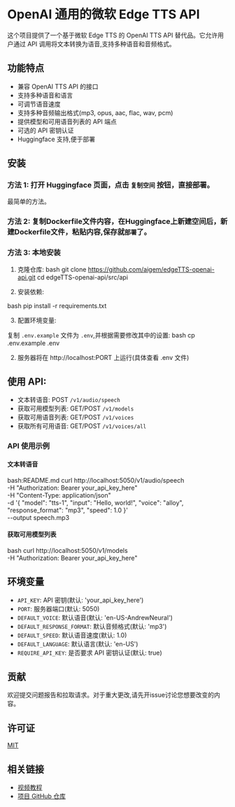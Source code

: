 # OpenAI 通用的微软 Edge TTS API

这个项目提供了一个基于微软 Edge TTS 的 OpenAI TTS API 替代品。它允许用户通过 API 调用将文本转换为语音,支持多种语音和音频格式。

## 功能特点

- 兼容 OpenAI TTS API 的接口
- 支持多种语音和语言
- 可调节语音速度
- 支持多种音频输出格式(mp3, opus, aac, flac, wav, pcm)
- 提供模型和可用语音列表的 API 端点
- 可选的 API 密钥认证
- Huggingface 支持,便于部署

## 安装

### 方法 1: 打开 Huggingface 页面，点击 `复制空间` 按钮，直接部署。
最简单的方法。

### 方法 2: 复制Dockerfile文件内容，在Huggingface上新建空间后，新建Dockerfile文件，粘贴内容,保存就`部署`了。

### 方法 3: 本地安装

1. 克隆仓库:
bash
git clone https://github.com/aigem/edgeTTS-openai-api.git
cd edgeTTS-openai-api/src/api


2. 安装依赖:

bash
pip install -r requirements.txt

3. 配置环境变量:

复制 `.env.example` 文件为 `.env`,并根据需要修改其中的设置:
bash
cp .env.example .env

2. 服务器将在 http://localhost:PORT 上运行(具体查看 .env 文件)

## 使用 API:

   - 文本转语音: POST `/v1/audio/speech`
   - 获取可用模型列表: GET/POST `/v1/models`
   - 获取可用语音列表: GET/POST `/v1/voices`
   - 获取所有可用语音: GET/POST `/v1/voices/all`

### API 使用示例

#### 文本转语音

bash:README.md
curl http://localhost:5050/v1/audio/speech \
-H "Authorization: Bearer your_api_key_here" \
-H "Content-Type: application/json" \
-d '{
"model": "tts-1",
"input": "Hello, world!",
"voice": "alloy",
"response_format": "mp3",
"speed": 1.0
}' \
--output speech.mp3


#### 获取可用模型列表
bash
curl http://localhost:5050/v1/models \
-H "Authorization: Bearer your_api_key_here"

## 环境变量

- `API_KEY`: API 密钥(默认: 'your_api_key_here')
- `PORT`: 服务器端口(默认: 5050)
- `DEFAULT_VOICE`: 默认语音(默认: 'en-US-AndrewNeural')
- `DEFAULT_RESPONSE_FORMAT`: 默认音频格式(默认: 'mp3')
- `DEFAULT_SPEED`: 默认语音速度(默认: 1.0)
- `DEFAULT_LANGUAGE`: 默认语言(默认: 'en-US')
- `REQUIRE_API_KEY`: 是否要求 API 密钥认证(默认: true)

## 贡献

欢迎提交问题报告和拉取请求。对于重大更改,请先开issue讨论您想要改变的内容。

## 许可证

[MIT](https://choosealicense.com/licenses/mit/)

## 相关链接

- [视频教程](https://www.youtube.com/@all.ai.)
- [项目 GitHub 仓库](https://github.com/aigem/edgeTTS-openai-api)
